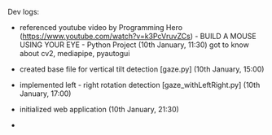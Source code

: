 Dev logs:

- referenced youtube video by Programming Hero (https://www.youtube.com/watch?v=k3PcVruvZCs) - BUILD A MOUSE USING YOUR EYE - Python Project (10th January, 11:30)
got to know about cv2, mediapipe, pyautogui

- created base file for vertical tilt detection [gaze.py] (10th January, 15:00)

- implemented left - right rotation detection [gaze_withLeftRight.py] (10th January, 17:00)

- initialized web application (10th January, 21:30)

- 
